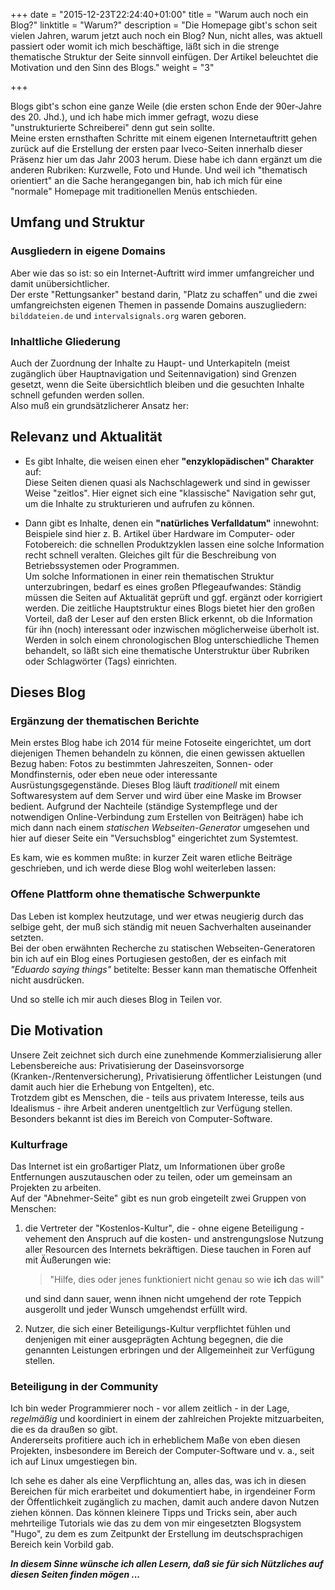 +++
date = "2015-12-23T22:24:40+01:00"
title = "Warum auch noch ein Blog?"
linktitle = "Warum?"
description = "Die Homepage gibt's schon seit vielen Jahren, warum jetzt auch noch ein Blog? Nun, nicht alles, was aktuell passiert oder womit ich mich beschäftige, läßt sich in die strenge thematische Struktur der Seite sinnvoll einfügen. Der Artikel beleuchtet die Motivation und den Sinn des Blogs."
weight = "3"

+++

Blogs gibt's schon eine ganze Weile (die ersten schon Ende der 90er-Jahre des 20. Jhd.), und ich habe mich immer gefragt, wozu diese "unstrukturierte Schreiberei" denn gut sein sollte.    
Meine ersten ernsthaften Schritte mit einem eigenen Internetauftritt gehen zurück auf die Erstellung der ersten paar Iveco-Seiten innerhalb dieser Präsenz hier um das Jahr 2003 herum. Diese habe ich dann ergänzt um die anderen Rubriken: Kurzwelle, Foto und Hunde. Und weil ich "thematisch orientiert" an die Sache herangegangen bin, hab ich mich für eine "normale" Homepage mit traditionellen Menüs entschieden.

## Umfang und Struktur
### Ausgliedern in eigene Domains
Aber wie das so ist: so ein Internet-Auftritt wird immer umfangreicher und damit unübersichtlicher.   
Der erste "Rettungsanker" bestand darin, "Platz zu schaffen" und die zwei umfangreichsten eigenen Themen in passende Domains auszugliedern: `bilddateien.de` und `intervalsignals.org` waren geboren.

### Inhaltliche Gliederung
Auch der Zuordnung der Inhalte zu Haupt- und Unterkapiteln (meist zugänglich über Hauptnavigation und Seitennavigation) sind Grenzen gesetzt, wenn die Seite übersichtlich bleiben und die gesuchten Inhalte schnell gefunden werden sollen.    
Also muß ein grundsätzlicherer Ansatz her:

## Relevanz und Aktualität
- Es gibt Inhalte, die weisen einen eher __"enzyklopädischen" Charakter__ auf:   
Diese Seiten dienen quasi als Nachschlagewerk und sind in gewisser Weise "zeitlos". Hier eignet sich eine "klassische" Navigation sehr gut, um die Inhalte zu strukturieren und aufrufen zu können.

- Dann gibt es Inhalte, denen ein __"natürliches Verfalldatum"__ innewohnt:   
Beispiele sind hier z. B. Artikel über Hardware im Computer- oder Fotobereich: die schnellen Produktzyklen lassen eine solche Information recht schnell veralten. Gleiches gilt für die Beschreibung von Betriebssystemen oder Programmen.   
Um solche Informationen in einer rein thematischen Struktur unterzubringen, bedarf es eines großen Pflegeaufwandes: Ständig müssen die Seiten auf Aktualität geprüft und ggf. ergänzt oder korrigiert werden. Die zeitliche Hauptstruktur eines Blogs bietet hier den großen Vorteil, daß der Leser auf den ersten Blick erkennt, ob die Information für ihn (noch) interessant oder inzwischen möglicherweise überholt ist.   
Werden in solch einem chronologischen Blog unterschiedliche Themen behandelt, so läßt sich eine thematische Unterstruktur über Rubriken oder Schlagwörter (Tags) einrichten.

## Dieses Blog
### Ergänzung der thematischen Berichte
Mein erstes Blog habe ich 2014 für meine Fotoseite eingerichtet, um dort diejenigen Themen behandeln zu können, die einen gewissen aktuellen Bezug haben: Fotos zu bestimmten Jahreszeiten, Sonnen- oder Mondfinsternis, oder eben neue oder interessante Ausrüstungsgegenstände. Dieses Blog läuft _traditionell_ mit einem Softwaresystem auf dem Server und wird über eine Maske im Browser bedient. Aufgrund der Nachteile (ständige Systempflege und der notwendigen Online-Verbindung zum Erstellen von Beiträgen) habe ich mich dann nach einem _statischen Webseiten-Generator_ umgesehen und hier auf dieser Seite ein "Versuchsblog" eingerichtet zum Systemtest.

Es kam, wie es kommen mußte: in kurzer Zeit waren etliche Beiträge geschrieben, und ich werde diese Blog wohl weiterleben lassen: 

### Offene Plattform ohne thematische Schwerpunkte
Das Leben ist komplex heutzutage, und wer etwas neugierig durch das selbige geht, der muß sich ständig mit neuen Sachverhalten auseinander setzten.    
Bei der oben erwähnten Recherche zu statischen Webseiten-Generatoren bin ich auf ein Blog eines Portugiesen gestoßen, der es einfach mit _"Eduardo saying things"_ betitelte: Besser kann man thematische Offenheit nicht ausdrücken.

Und so stelle ich mir auch dieses Blog in Teilen vor.


## Die Motivation
Unsere Zeit zeichnet sich durch eine zunehmende Kommerzialisierung aller Lebensbereiche aus: Privatisierung der Daseinsvorsorge (Kranken-/Rentenversicherung), Privatisierung öffentlicher Leistungen (und damit auch hier die Erhebung von Entgelten), etc.   
Trotzdem gibt es Menschen, die - teils aus privatem Interesse, teils aus Idealismus - ihre Arbeit anderen unentgeltlich zur Verfügung stellen. Besonders bekannt ist dies im Bereich von Computer-Software.

### Kulturfrage
Das Internet ist ein großartiger Platz, um Informationen über große Entfernungen auszutauschen oder zu teilen, oder um gemeinsam an Projekten zu arbeiten.   
Auf der "Abnehmer-Seite" gibt es nun grob eingeteilt zwei Gruppen von Menschen:

1. die Vertreter der "Kostenlos-Kultur", die - ohne eigene Beteiligung - vehement den Anspruch auf die kosten- und anstrengungslose Nutzung aller Resourcen des Internets bekräftigen. Diese tauchen in Foren auf mit Äußerungen wie:

    > "Hilfe, dies oder jenes funktioniert nicht genau so wie __ich__ das will"

    und sind dann sauer, wenn ihnen nicht umgehend der rote Teppich ausgerollt und jeder Wunsch umgehendst erfüllt wird.
    
2. Nutzer, die sich einer Beteiligungs-Kultur verpflichtet fühlen und denjenigen mit einer ausgeprägten Achtung begegnen, die die genannten Leistungen erbringen und der Allgemeinheit zur Verfügung stellen.

### Beteiligung in der Community
Ich bin weder Programmierer noch - vor allem zeitlich - in der Lage, _regelmäßig_ und koordiniert in einem der zahlreichen Projekte mitzuarbeiten, die es da draußen so gibt.    
Andererseits profitiere auch ich in erheblichem Maße von eben diesen Projekten, insbesondere im Bereich der Computer-Software und v. a., seit ich auf Linux umgestiegen bin.

Ich sehe es daher als eine Verpflichtung an, alles das, was ich in diesen Bereichen für mich erarbeitet und dokumentiert habe, in irgendeiner Form der Öffentlichkeit zugänglich zu machen, damit auch andere davon Nutzen ziehen können. Das können kleinere Tipps und Tricks sein, aber auch mehrteilige Tutorials wie das zu dem von mir eingesetzten Blogsystem "Hugo", zu dem es zum Zeitpunkt der Erstellung im deutschsprachigen Bereich kein Vorbild gab.

___In diesem Sinne wünsche ich allen Lesern, daß sie für sich Nützliches auf diesen Seiten finden mögen ...___
